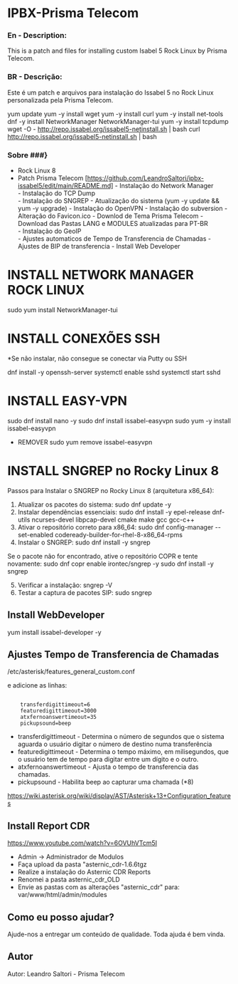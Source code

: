 # IPBX-Prisma Telecom

### En - Description: ###
This is a patch and files for installing custom Isabel 5 Rock Linux by Prisma Telecom.

### BR - Descrição: ###
Este é um patch e arquivos para instalação do Issabel 5 no Rock Linux personalizada pela Prisma Telecom.

  yum update
  yum -y install wget
  yum -y install curl
  yum -y install net-tools
  dnf -y install NetworkManager NetworkManager-tui
  yum -y install tcpdump
  wget -O - http://repo.issabel.org/issabel5-netinstall.sh | bash
  curl http://repo.issabel.org/issabel5-netinstall.sh | bash

### Sobre ###}
  - Rock Linux 8  
- Patch Prisma Telecom [https://github.com/LeandroSaltori/ipbx-issabel5/edit/main/README.md]
      - Instalação do Network Manager  
      - Instalação do TCP Dump   
      - Instalação do SNGREP
      - Atualização do sistema (yum -y update && yum -y upgrade)
      - Instalação do OpenVPN
      - Instalação do subversion
      - Alteração do Favicon.ico
      - Downlod de Tema Prisma Telecom
      - Download das Pastas LANG e MODULES atualizadas para PT-BR   
      - Instalação do GeoIP  
      - Ajustes automaticos de Tempo de Transferencia de Chamadas
      - Ajustes de BIP de transferencia 
      - Install Web Developer

# INSTALL NETWORK MANAGER ROCK LINUX

  sudo yum install NetworkManager-tui

# INSTALL CONEXÕES SSH
 *Se não instalar, não consegue se conectar via Putty ou SSH

   dnf install -y openssh-server
   systemctl enable sshd
   systemctl start sshd

# INSTALL EASY-VPN
  sudo dnf install nano -y
  sudo dnf install issabel-easyvpn
  sudo yum -y install issabel-easyvpn

 - REMOVER 
  sudo yum remove issabel-easyvpn


# INSTALL SNGREP no Rocky Linux 8

Passos para Instalar o SNGREP no Rocky Linux 8 (arquitetura x86_64):
  1. Atualizar os pacotes do sistema:
      sudo dnf update -y
  2. Instalar dependências essenciais:
     sudo dnf install -y epel-release dnf-utils ncurses-devel libpcap-devel cmake make gcc gcc-c++
  3. Ativar o repositório correto para x86_64:
     sudo dnf config-manager --set-enabled codeready-builder-for-rhel-8-x86_64-rpms
  4. Instalar o SNGREP:
     sudo dnf install -y sngrep

Se o pacote não for encontrado, ative o repositório COPR e tente novamente:
   sudo dnf copr enable irontec/sngrep -y
   sudo dnf install -y sngrep

  5. Verificar a instalação:
     sngrep -V
  6. Testar a captura de pacotes SIP:
     sudo sngrep

## Install WebDeveloper ##

yum install issabel-developer -y 

## Ajustes Tempo de Transferencia de Chamadas ##

  /etc/asterisk/features_general_custom.conf

  e adicione as linhas:
```

    transferdigittimeout=6
    featuredigittimeout=3000
    atxfernoanswertimeout=35
    pickupsound=beep
```

   - transferdigittimeout - Determina o número de segundos que o sistema aguarda o usuário digitar o número de destino numa transferência
   - featuredigittimeout  - Determina o tempo máximo, em milisegundos, que o usuário tem de tempo para digitar entre um dígito e o outro. 
   - atxfernoanswertimeout - Ajusta o tempo de transferencia das chamadas.
   - pickupsound - Habilita beep ao capturar uma chamada (*8)

https://wiki.asterisk.org/wiki/display/AST/Asterisk+13+Configuration_features

## Install Report CDR ##

  https://www.youtube.com/watch?v=6OVUhVTcm5I
  
  - Admin -> Administrador de Modulos
  - Faça upload da pasta "asternic_cdr-1.6.6tgz
  - Realize a instalação do Asternic CDR Reports
  - Renomei a pasta asternic_cdr_OLD
  - Envie as pastas com as alterações "asternic_cdr" para:
      var/www/html/admin/modules
  


## Como eu posso ajudar? ##
Ajude-nos a entregar um conteúdo de qualidade. Toda ajuda é bem vinda.

## Autor ##
Autor: Leandro Saltori - Prisma Telecom

